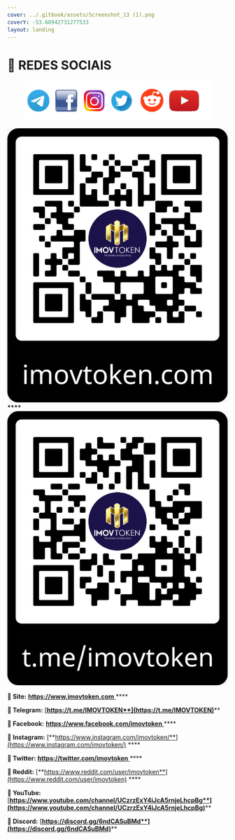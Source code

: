 ```yaml
---
cover: ../.gitbook/assets/Screenshot_13 (1).png
coverY: -53.68942731277533
layout: landing
---
```


# 📌 REDES SOCIAIS

<figure><img src="../.gitbook/assets/image (14).png" alt=""><figcaption></figcaption></figure>

****<img src="../.gitbook/assets/WhatsApp Image 2022-08-22 at 13.36.30.jpeg" alt="" data-size="original">                          ****                          ![](<../.gitbook/assets/WhatsApp Image 2022-08-22 at 13.36.30 (1).jpeg>)****

**🔸 Site:** [**https://www.imovtoken.com** ](https://www.imovtoken.com)****

**🔸 Telegram:** [**https://t.me/IMOVTOKEN**](https://t.me/IMOVTOKEN)****

**🔸 Facebook:** [**https://www.facebook.com/imovtoken** ](https://www.facebook.com/imovtoken)****

**🔸 Instagram:** [**https://www.instagram.com/imovtoken/**](https://www.instagram.com/imovtoken/) ****&#x20;

**🔸 Twitter:** [**https://twitter.com/imovtoken** ](https://twitter.com/imovtoken)****

**🔸 Reddit:** [**https://www.reddit.com/user/imovtoken**](https://www.reddit.com/user/imovtoken) ****&#x20;

**🔸 YouTube:** [**https://www.youtube.com/channel/UCzrzExY4iJcA5rnjeLhcpBg**](https://www.youtube.com/channel/UCzrzExY4iJcA5rnjeLhcpBg)****

**🔸 Discord:** [**https://discord.gg/6ndCASuBMd**](https://discord.gg/6ndCASuBMd)****
